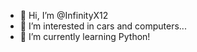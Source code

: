 - 👋 Hi, I’m @InfinityX12
- 👀 I’m interested in cars and computers...
- 🌱 I’m currently learning Python!

<!---
InfinityX12/InfinityX12 is a ✨ special ✨ repository because its `README.md` (this file) appears on your GitHub profile.
You can click the Preview link to take a look at your changes.
--->
